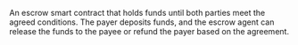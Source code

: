 An escrow smart contract that holds funds until both parties meet the agreed conditions. The payer deposits funds, and the escrow agent can release the funds to the payee or refund the payer based on the agreement.
